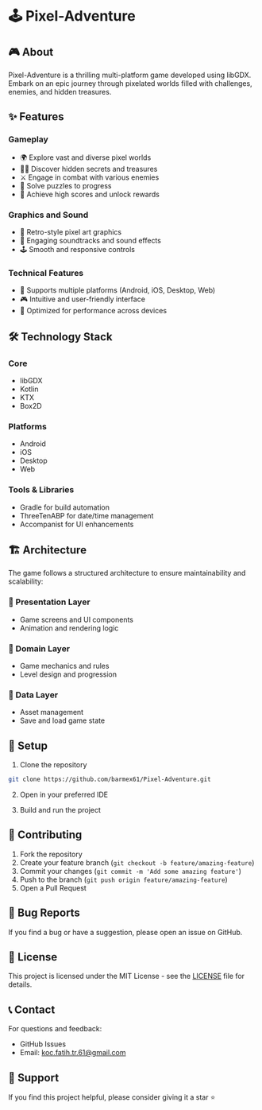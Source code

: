 # 🕹️ Pixel-Adventure

## 🎮 About

Pixel-Adventure is a thrilling multi-platform game developed using libGDX. Embark on an epic journey through pixelated worlds filled with challenges, enemies, and hidden treasures.

## ✨ Features

### Gameplay
- 🌍 Explore vast and diverse pixel worlds
- 🕵️‍♂️ Discover hidden secrets and treasures
- ⚔️ Engage in combat with various enemies
- 🧩 Solve puzzles to progress
- 🌟 Achieve high scores and unlock rewards

### Graphics and Sound
- 🎨 Retro-style pixel art graphics
- 🎵 Engaging soundtracks and sound effects
- 🕹️ Smooth and responsive controls

### Technical Features
- 📱 Supports multiple platforms (Android, iOS, Desktop, Web)
- 🎮 Intuitive and user-friendly interface
- 🔄 Optimized for performance across devices

## 🛠️ Technology Stack

### Core
- libGDX
- Kotlin
- KTX
- Box2D

### Platforms
- Android
- iOS
- Desktop
- Web

### Tools & Libraries
- Gradle for build automation
- ThreeTenABP for date/time management
- Accompanist for UI enhancements

## 🏗️ Architecture

The game follows a structured architecture to ensure maintainability and scalability:

### 🎨 Presentation Layer
- Game screens and UI components
- Animation and rendering logic

### 💼 Domain Layer
- Game mechanics and rules
- Level design and progression

### 💾 Data Layer
- Asset management
- Save and load game state

## 🔧 Setup

1. Clone the repository
```bash
git clone https://github.com/barmex61/Pixel-Adventure.git
```

2. Open in your preferred IDE

3. Build and run the project

## 🤝 Contributing

1. Fork the repository
2. Create your feature branch (`git checkout -b feature/amazing-feature`)
3. Commit your changes (`git commit -m 'Add some amazing feature'`)
4. Push to the branch (`git push origin feature/amazing-feature`)
5. Open a Pull Request

## 🐛 Bug Reports

If you find a bug or have a suggestion, please open an issue on GitHub.

## 📝 License

This project is licensed under the MIT License - see the [LICENSE](LICENSE) file for details.

## 📞 Contact

For questions and feedback:

- GitHub Issues
- Email: koc.fatih.tr.61@gmail.com

## 🌟 Support

If you find this project helpful, please consider giving it a star ⭐️